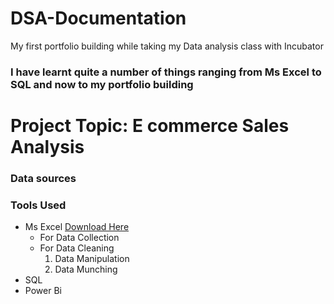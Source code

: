 # DSA-Documentation
My first portfolio building while taking my Data analysis class with Incubator
### I have learnt quite a number of things ranging from Ms Excel to SQL and now to my portfolio building

# Project Topic: E commerce Sales Analysis                        

### Data sources

### Tools Used
- Ms Excel [Download Here](https://www.microsoft.com/en-us/microsoft-365/excel)
  - For Data Collection
  - For Data Cleaning
      1. Data Manipulation
      2. Data Munching
- SQL
- Power Bi

  

